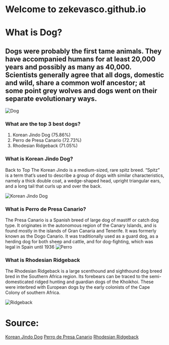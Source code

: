 # Welcome to zekevasco.github.io
# What is Dog?
## Dogs were probably the first tame animals. They have accompanied humans for at least 20,000 years and possibly as many as 40,000. Scientists generally agree that all dogs, domestic and wild, share a common wolf ancestor; at some point grey wolves and dogs went on their separate evolutionary ways. 
![Dog](https://tse1.mm.bing.net/th?id=OIP.tDmt1DkHIDXbvIuNWJgg0QHaE8&pid=Api&P=0&w=300&h=300)
### What are the top 3 best dogs?
1. Korean Jindo Dog (75.86%)
2. Perro de Presa Canario (72.73%)
3. Rhodesian Ridgeback (71.05%)
### What is Korean Jindo Dog?
Back to Top The Korean Jindo is a medium-sized, rare spitz breed. “Spitz” is a term that’s used to describe a group of dogs with similar characteristics, namely a thick double coat, a wedge-shaped head, upright triangular ears, and a long tail that curls up and over the back.

![Korean Jindo Dog](https://tse1.mm.bing.net/th?id=OIP.I2D5tQDRk8rGHjW9ohTGPQHaE8&pid=Api&P=0)
### What is Perro de Presa Canario?
The Presa Canario is a Spanish breed of large dog of mastiff or catch dog type. It originates in the autonomous region of the Canary Islands, and is found mostly in the islands of Gran Canaria and Tenerife. It was formerly known as the Dogo Canario. It was traditionally used as a guard dog, as a herding dog for both sheep and cattle, and for dog-fighting, which was legal in Spain until 1936
![Perro](https://tse1.mm.bing.net/th?id=OIP.fbPZJGQJygkpQQdWNb7T6gHaE8&pid=Api&P=0)
### What is Rhodesian Ridgeback
The Rhodesian Ridgeback is a large scenthound and sighthound dog breed bred in the Southern Africa region. Its forebears can be traced to the semi-domesticated ridged hunting and guardian dogs of the Khoikhoi. These were interbred with European dogs by the early colonists of the Cape Colony of southern Africa.

![Ridgeback](https://tse4.mm.bing.net/th?id=OIP.53IXK3sSRC-ONugj4mlzLQHaFn&pid=Api&P=0)
# Source:
[Korean Jindo Dog](https://tse1.mm.bing.net/th?id=OIP.I2D5tQDRk8rGHjW9ohTGPQHaE8&pid=Api&P=0)
[Perro de Presa Canario](https://tse1.mm.bing.net/th?id=OIP.fbPZJGQJygkpQQdWNb7T6gHaE8&pid=Api&P=0)
[Rhodesian Ridgeback](https://tse1.mm.bing.net/th?id=OIP.fbPZJGQJygkpQQdWNb7T6gHaE8&pid=Api&P=0)

